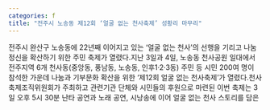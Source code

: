 ```yaml
---
categories: f
title: "전주시 노송동 제12회 ‘얼굴 없는 천사축제’ 성황리 마무리"
---
```

전주시 완산구 노송동에 22년째 이어지고 있는 ‘얼굴 없는 천사’의 선행을 기리고 나눔 정신을 확산하기 위한 주민 축제가 열렸다.지난 3일과 4일, 노송동 천사공원 일대에서 전주지역 6개 천사동(중앙동, 풍남동, 노송동, 인후1·2·3동) 주민 등 시민 200여 명이 참석한 가운데 나눔과 기부문화 확산을 위한 ‘제12회 얼굴 없는 천사축제’가 열렸다.천사축제조직위원회가 주최하고 관련기관 단체와 시민들의 후원으로 마련된 이번 축제는 3일 오후 5시 30분 난타 공연과 노래 공연, 시낭송에 이어 얼굴 없는 천사 스토리를 담은 